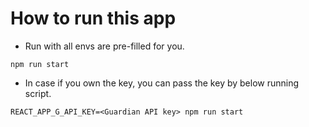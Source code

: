 # How to run this app

- Run with all envs are pre-filled for you.
```
npm run start
```

- In case if you own the key, you can pass the key by below running script.
```
REACT_APP_G_API_KEY=<Guardian API key> npm run start
```